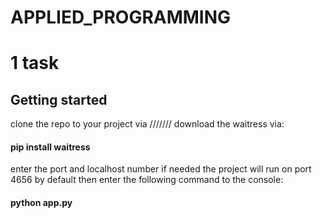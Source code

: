 # APPLIED_PROGRAMMING
# 1 task
## Getting started
clone the repo to your project via ///////
download the waitress via:
#### pip install waitress
enter the port and localhost number if needed
the project will run on port 4656 by default
then enter the following command to the console:
#### python app.py
